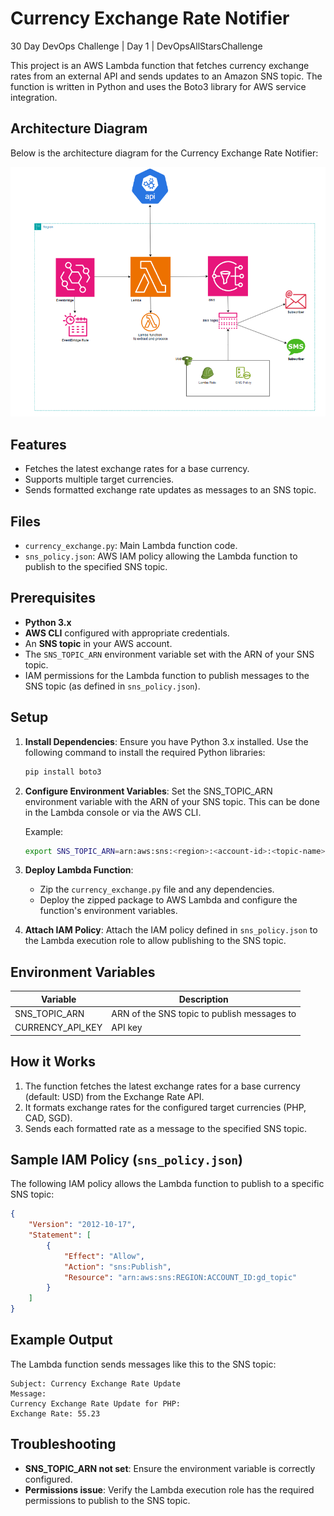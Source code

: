 # Currency Exchange Rate Notifier

30 Day DevOps Challenge | Day 1 | DevOpsAllStarsChallenge

This project is an AWS Lambda function that fetches currency exchange rates from an external API and sends updates to an Amazon SNS topic. The function is written in Python and uses the Boto3 library for AWS service integration.

## Architecture Diagram

Below is the architecture diagram for the Currency Exchange Rate Notifier:

![Architecture Diagram](architecture/Day2of30DaysChallenge.png)

## Features

- Fetches the latest exchange rates for a base currency.
- Supports multiple target currencies.
- Sends formatted exchange rate updates as messages to an SNS topic.

## Files

- `currency_exchange.py`: Main Lambda function code.
- `sns_policy.json`: AWS IAM policy allowing the Lambda function to publish to the specified SNS topic.

## Prerequisites

- **Python 3.x**
- **AWS CLI** configured with appropriate credentials.
- An **SNS topic** in your AWS account.
- The `SNS_TOPIC_ARN` environment variable set with the ARN of your SNS topic.
- IAM permissions for the Lambda function to publish messages to the SNS topic (as defined in `sns_policy.json`).

## Setup

1. **Install Dependencies**:
    Ensure you have Python 3.x installed. Use the following command to install the required Python libraries:
    ```bash
    pip install boto3
    ```

2. **Configure Environment Variables**:
    Set the SNS_TOPIC_ARN environment variable with the ARN of your SNS topic. This can be done in the Lambda console or via the AWS CLI.

    Example:
    ```bash
    export SNS_TOPIC_ARN=arn:aws:sns:<region>:<account-id>:<topic-name>
    ```

3. **Deploy Lambda Function**:
    - Zip the `currency_exchange.py` file and any dependencies.
    - Deploy the zipped package to AWS Lambda and configure the function's environment variables.

4. **Attach IAM Policy**:
    Attach the IAM policy defined in `sns_policy.json` to the Lambda execution role to allow publishing to the SNS topic.

## Environment Variables

| Variable        | Description                              |
|-----------------|------------------------------------------|
| SNS_TOPIC_ARN   | ARN of the SNS topic to publish messages to |
| CURRENCY_API_KEY| API key                                  |

## How it Works

1. The function fetches the latest exchange rates for a base currency (default: USD) from the Exchange Rate API.
2. It formats exchange rates for the configured target currencies (PHP, CAD, SGD).
3. Sends each formatted rate as a message to the specified SNS topic.

## Sample IAM Policy (`sns_policy.json`)

The following IAM policy allows the Lambda function to publish to a specific SNS topic:

```json
{
    "Version": "2012-10-17",
    "Statement": [
        {
            "Effect": "Allow",
            "Action": "sns:Publish",
            "Resource": "arn:aws:sns:REGION:ACCOUNT_ID:gd_topic"
        }
    ]
}
```

## Example Output

The Lambda function sends messages like this to the SNS topic:

```
Subject: Currency Exchange Rate Update
Message:
Currency Exchange Rate Update for PHP:
Exchange Rate: 55.23
```

## Troubleshooting

- **SNS_TOPIC_ARN not set**: Ensure the environment variable is correctly configured.
- **Permissions issue**: Verify the Lambda execution role has the required permissions to publish to the SNS topic.